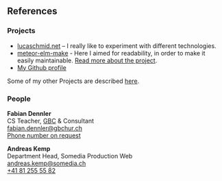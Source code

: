 ## References

### Projects

* [lucaschmid.net](https://github.com/Kriegslustig/lucaschmid.net) – I really like to experiment with different technologies.
* [meteor-elm-make](https://github.com/Kriegslustig/meteor-elm-make) - Here I aimed for readability, in order to make it easily maintainable. [Read more about the project](https://lucaschmid.net/projects#theelmmakemeteorpackage).
* [My Github profile](https://github.com/Kriegslustig)

Some of my other Projects are described [here](https://lucaschmid.net/projects).

### People

**Fabian Dennler**<br />
CS Teacher, [GBC](http://gbchur.ch/) & Consultant<br />
[fabian.dennler@gbchur.ch](mailto:fabian.dennler@gbchur.ch)<br />
[Phone number on request](mailto:root@lucaschmid.me)

**Andreas Kemp**<br />
Department Head, Somedia Production Web<br />
[andreas.kemp@somedia.ch](mailto:andreas.kemp@somedia.ch)<br />
[+41 81 255 55 82](tel:+41812555582)




